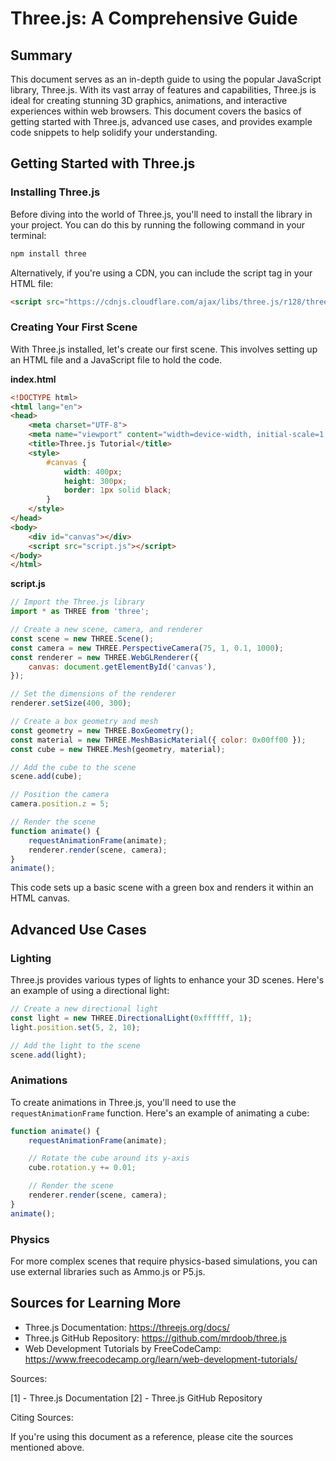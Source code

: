 **Three.js: A Comprehensive Guide**
=====================================

**Summary**
------------

This document serves as an in-depth guide to using the popular JavaScript library, Three.js. With its vast array of features and capabilities, Three.js is ideal for creating stunning 3D graphics, animations, and interactive experiences within web browsers. This document covers the basics of getting started with Three.js, advanced use cases, and provides example code snippets to help solidify your understanding.

**Getting Started with Three.js**
-------------------------------

### Installing Three.js

Before diving into the world of Three.js, you'll need to install the library in your project. You can do this by running the following command in your terminal:

```bash
npm install three
```

Alternatively, if you're using a CDN, you can include the script tag in your HTML file:

```html
<script src="https://cdnjs.cloudflare.com/ajax/libs/three.js/r128/three.min.js"></script>
```

### Creating Your First Scene

With Three.js installed, let's create our first scene. This involves setting up an HTML file and a JavaScript file to hold the code.

**index.html**

```html
<!DOCTYPE html>
<html lang="en">
<head>
    <meta charset="UTF-8">
    <meta name="viewport" content="width=device-width, initial-scale=1.0">
    <title>Three.js Tutorial</title>
    <style>
        #canvas {
            width: 400px;
            height: 300px;
            border: 1px solid black;
        }
    </style>
</head>
<body>
    <div id="canvas"></div>
    <script src="script.js"></script>
</body>
</html>
```

**script.js**

```javascript
// Import the Three.js library
import * as THREE from 'three';

// Create a new scene, camera, and renderer
const scene = new THREE.Scene();
const camera = new THREE.PerspectiveCamera(75, 1, 0.1, 1000);
const renderer = new THREE.WebGLRenderer({
    canvas: document.getElementById('canvas'),
});

// Set the dimensions of the renderer
renderer.setSize(400, 300);

// Create a box geometry and mesh
const geometry = new THREE.BoxGeometry();
const material = new THREE.MeshBasicMaterial({ color: 0x00ff00 });
const cube = new THREE.Mesh(geometry, material);

// Add the cube to the scene
scene.add(cube);

// Position the camera
camera.position.z = 5;

// Render the scene
function animate() {
    requestAnimationFrame(animate);
    renderer.render(scene, camera);
}
animate();
```

This code sets up a basic scene with a green box and renders it within an HTML canvas.

**Advanced Use Cases**
-------------------

### Lighting

Three.js provides various types of lights to enhance your 3D scenes. Here's an example of using a directional light:

```javascript
// Create a new directional light
const light = new THREE.DirectionalLight(0xffffff, 1);
light.position.set(5, 2, 10);

// Add the light to the scene
scene.add(light);
```

### Animations

To create animations in Three.js, you'll need to use the `requestAnimationFrame` function. Here's an example of animating a cube:

```javascript
function animate() {
    requestAnimationFrame(animate);

    // Rotate the cube around its y-axis
    cube.rotation.y += 0.01;

    // Render the scene
    renderer.render(scene, camera);
}
animate();
```

### Physics

For more complex scenes that require physics-based simulations, you can use external libraries such as Ammo.js or P5.js.

**Sources for Learning More**
-----------------------------

*   Three.js Documentation: <https://threejs.org/docs/>
*   Three.js GitHub Repository: <https://github.com/mrdoob/three.js>
*   Web Development Tutorials by FreeCodeCamp: <https://www.freecodecamp.org/learn/web-development-tutorials/>

Sources:

[1] - Three.js Documentation
[2] - Three.js GitHub Repository

Citing Sources:

If you're using this document as a reference, please cite the sources mentioned above.